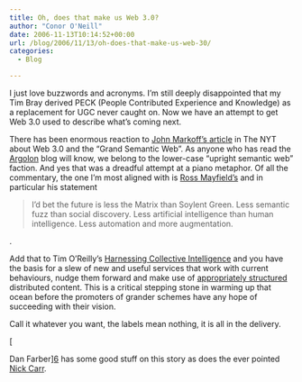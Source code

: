 ```yaml
---
title: Oh, does that make us Web 3.0?
author: "Conor O'Neill"
date: 2006-11-13T10:14:52+00:00
url: /blog/2006/11/13/oh-does-that-make-us-web-30/
categories:
  - Blog

---
```

I just love buzzwords and acronyms. I&#8217;m still deeply disappointed that my Tim Bray derived PECK (People Contributed Experience and Knowledge) as a replacement for UGC never caught on. Now we have an attempt to get Web 3.0 used to describe what&#8217;s coming next.

There has been enormous reaction to [John Markoff&#8217;s article][1] in The NYT about Web 3.0 and the &#8220;Grand Semantic Web&#8221;. As anyone who has read the [Argolon][2] blog will know, we belong to the lower-case &#8220;upright semantic web&#8221; faction. And yes that was a dreadful attempt at a piano metaphor. Of all the commentary, the one I&#8217;m most aligned with is [Ross Mayfield&#8217;s][3] and in particular his statement 

> I&#8217;d bet the future is less the Matrix than Soylent Green. Less semantic fuzz than social discovery. Less artificial intelligence than human intelligence. Less automation and more augmentation. 

.
  
Add that to Tim O&#8217;Reilly&#8217;s [Harnessing Collective Intelligence][4] and you have the basis for a slew of new and useful services that work with current behaviours, nudge them forward and make use of [appropriately structured][5] distributed content. This is a critical stepping stone in warming up that ocean before the promoters of grander schemes have any hope of succeeding with their vision.

Call it whatever you want, the labels mean nothing, it is all in the delivery.
  
[
  
Dan Farber][6] has some good stuff on this story as does the ever pointed [Nick Carr][7].

 [1]: http://www.nytimes.com/2006/11/12/business/12web.html?_r=1&oref=slogin
 [2]: http://www.argolon.com/
 [3]: http://ross.typepad.com/blog/2006/11/there_is_no_web.html
 [4]: http://radar.oreilly.com/archives/2006/11/harnessing_coll.html
 [5]: http://microformats.org/
 [6]: http://blogs.zdnet.com/BTL/?p=3934
 [7]: http://www.roughtype.com/archives/2006/11/welcome_web_30.php